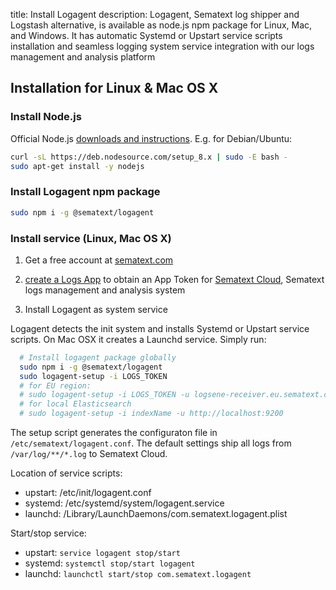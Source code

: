title: Install Logagent
description: Logagent, Sematext log shipper and Logstash alternative, is available as node.js npm package for Linux, Mac, and Windows. It has automatic Systemd or Upstart service scripts installation and seamless logging system service integration with our logs management and analysis platform

## Installation for Linux & Mac OS X

### Install Node.js 

Official Node.js [downloads and instructions](https://nodejs.org/en/download/).
E.g. for Debian/Ubuntu:
``` bash
curl -sL https://deb.nodesource.com/setup_8.x | sudo -E bash -
sudo apt-get install -y nodejs
```

### Install Logagent npm package
``` bash
sudo npm i -g @sematext/logagent 
```

### Install service (Linux, Mac OS X)

1. Get a free account at [sematext.com](https://apps.sematext.com/ui/registration)

2. [create a Logs App](https://apps.sematext.com/ui/integrations) to obtain an App Token for [Sematext Cloud](http://www.sematext.com/logsene/), Sematext logs management and analysis system

3. Install Logagent as system service

Logagent detects the init system and installs Systemd or Upstart service scripts. 
On Mac OSX it creates a Launchd service. Simply run:

``` bash
  # Install logagent package globally 
  sudo npm i -g @sematext/logagent
  sudo logagent-setup -i LOGS_TOKEN
  # for EU region: 
  # sudo logagent-setup -i LOGS_TOKEN -u logsene-receiver.eu.sematext.com
  # for local Elasticsearch
  # sudo logagent-setup -i indexName -u http://localhost:9200
```

The setup script generates the configuraton file in ```/etc/sematext/logagent.conf```.
The default settings ship all logs from ```/var/log/**/*.log``` to Sematext Cloud. 

Location of service scripts:

- upstart: /etc/init/logagent.conf
- systemd: /etc/systemd/system/logagent.service
- launchd: /Library/LaunchDaemons/com.sematext.logagent.plist

Start/stop service: 

- upstart: ```service logagent stop/start```
- systemd: ```systemctl stop/start logagent```
- launchd: ```launchctl start/stop com.sematext.logagent```

